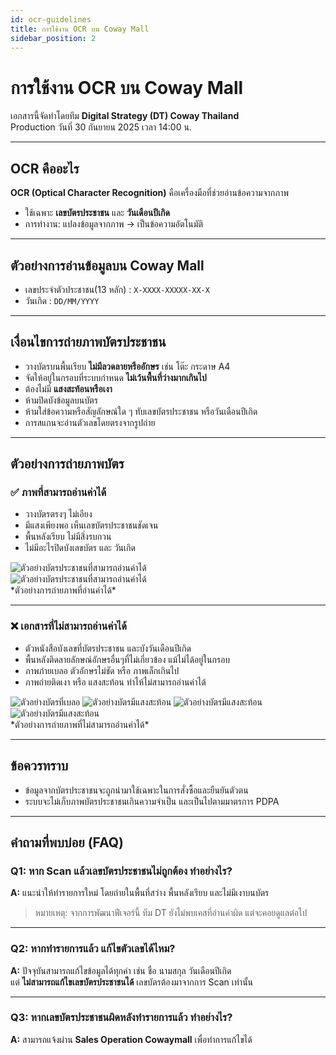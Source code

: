 ```yaml
---
id: ocr-guidelines
title: การใช้งาน OCR บน Coway Mall
sidebar_position: 2
---
```


# การใช้งาน OCR บน Coway Mall

เอกสารนี้จัดทำโดยทีม **Digital Strategy (DT) Coway Thailand**  
Production วันที่ 30 กันยายน 2025 เวลา 14:00 น.  

---

## OCR คืออะไร

**OCR (Optical Character Recognition)** คือเครื่องมือที่ช่วยอ่านข้อความจากภาพ  

- ใช้เฉพาะ **เลขบัตรประชาชน** และ **วันเดือนปีเกิด**  
- การทำงาน: แปลงข้อมูลจากภาพ → เป็นข้อความอัตโนมัติ  
---

## ตัวอย่างการอ่านข้อมูลบน Coway Mall

- เลขประจำตัวประชาชน(13 หลัก) : `X-XXXX-XXXXX-XX-X`  
- วันเกิด : `DD/MM/YYYY`  

---

## เงื่อนไขการถ่ายภาพบัตรประชาชน

- วางบัตรบนพื้นเรียบ **ไม่มีลวดลายหรืออักษร** เช่น โต๊ะ กระดาษ A4  
- จัดให้อยู่ในกรอบที่ระบบกำหนด **ไม่เว้นพื้นที่ว่างมากเกินไป**  
- ต้องไม่มี **แสงสะท้อนหรือเงา**  
- ห้ามปิดบังข้อมูลบนบัตร  
- ห้ามใส่ข้อความหรือสัญลักษณ์ใด ๆ ทับเลขบัตรประชาชน หรือวันเดือนปีเกิด  
- การสแกนจะอ่านตัวเลขโดยตรงจากรูปถ่าย  

---

## ตัวอย่างการถ่ายภาพบัตร

### ✅ ภาพที่สามารถอ่านค่าได้
- วางบัตรตรงๆ ไม่เอียง  
- มีแสงเพียงพอ เห็นเลขบัตรประชาชนชัดเจน  
- พื้นหลังเรียบ ไม่มีสิ่งรบกวน
- ไม่มีอะไรปิดบังเลขบัตร และ วันเกิด  

<div style={{textAlign:"center", marginBottom:"20px"}}>
  <img src="/img/ocr-id-card/card-info-7.jpg" 
       alt="ตัวอย่างบัตรประชาชนที่สามารถอ่านค่าได้" 
       style={{maxWidth:"60%", borderRadius:"8px"}} />
</div>

<div style={{textAlign:"center", marginBottom:"20px"}}>
  <img src="/img/ocr-id-card/card-info-6.png" 
       alt="ตัวอย่างบัตรประชาชนที่สามารถอ่านค่าได้" 
       style={{maxWidth:"60%", borderRadius:"8px"}} />
</div>
*ตัวอย่างการถ่ายภาพที่อ่านค่าได้*

---

### ❌ เอกสารที่ไม่สามารถอ่านค่าได้
- ตัวหนังสือบังเลขที่บัตรประชาชน และบังวันเดือนปีเกิด  
- พื้นหลังติดลายลักษณ์อักษรอื่นๆที่ไม่เกี่ยวข้อง แม้ไม่ได้อยู่ในกรอบ 
- ภาพภ่ายเบลอ ตัวอักษรไม่ชัด หรือ ภาพเล็กเกินไป  
- ภาพถ่ายติดเงา หรือ แสงสะท้อน ทำไห้ไม่สามารถอ่านค่าได้  

<div style={{textAlign:"center", marginBottom:"20px"}}>
  <img src="/img/ocr-id-card/card-info-2.png" 
       alt="ตัวอย่างบัตรที่เบลอ" 
       style={{maxWidth:"40%", margin:"0 10px", borderRadius:"8px"}} />
  <img src="/img/ocr-id-card/card-info-3.png" 
       alt="ตัวอย่างบัตรมีแสงสะท้อน" 
       style={{maxWidth:"40%", margin:"0 10px", borderRadius:"8px"}} />
  <img src="/img/ocr-id-card/card-info-4.png" 
       alt="ตัวอย่างบัตรมีแสงสะท้อน" 
       style={{maxWidth:"40%", margin:"0 10px", borderRadius:"8px"}} />
  <img src="/img/ocr-id-card/card-info-5.png" 
       alt="ตัวอย่างบัตรมีแสงสะท้อน" 
       style={{maxWidth:"40%", margin:"0 10px", borderRadius:"8px"}} />
</div>
*ตัวอย่างการถ่ายภาพที่ไม่สามารถอ่านค่าได้*

---

## ข้อควรทราบ

- ข้อมูลจากบัตรประชาชนจะถูกนำมาใช้เฉพาะในการสั่งซื้อและยืนยันตัวตน  
- ระบบจะไม่เก็บภาพบัตรประชาชนเกินความจำเป็น และเป็นไปตามมาตรการ PDPA   

---

## คำถามที่พบบ่อย (FAQ)

### Q1: หาก Scan แล้วเลขบัตรประชาชนไม่ถูกต้อง ทำอย่างไร?  
**A:** แนะนำให้ทำรายการใหม่ โดยถ่ายในพื้นที่สว่าง พื้นหลังเรียบ และไม่มีเงาบนบัตร  
> หมายเหตุ: จากการพัฒนาฟีเจอร์นี้ ทีม DT ยังไม่พบเคสที่อ่านค่าผิด แต่จะคอยดูแลต่อไป  

---

### Q2: หากทำรายการแล้ว แก้ไขตัวเลขได้ไหม?  
**A:** ปัจจุบันสามารถแก้ไขข้อมูลได้ทุกค่า เช่น ชื่อ นามสกุล วันเดือนปีเกิด  
แต่ **ไม่สามารถแก้ไขเลขบัตรประชาชนได้** เลขบัตรต้องมาจากการ Scan เท่านั้น  

---

### Q3: หากเลขบัตรประชาชนผิดหลังทำรายการแล้ว ทำอย่างไร?  
**A:** สามารถแจ้งผ่าน **Sales Operation Cowaymall** เพื่อทำการแก้ไขได้  
